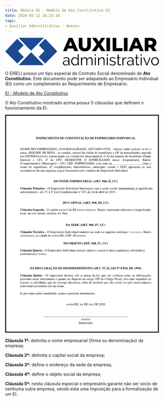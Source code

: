 ```yaml
---
title: Módulo 02 - Modelo de Ato Constitutivo EI
date: 2020-05-12 16:23:18
tags:
- Auxiliar Administrativo - Anexos
---
```


<img src="../../../../assets/media/img/cursos/logo-auxiliar-administrativo-01.png" alt="Auxiliar Administrativo" title="Auxiliar Administrativo" class="img-50  bg-white">

O EIRELI possui um tipo especial de Contrato Social denominado de **Ato Constitutivo**. Este documento pode ser adapatado ao Empresário Individual (EI) como um complemento ao Requerimento de Empresário.

<a href="../../../../assets/content/administracao/modelos/modelo-ato-constitutivo-ei.docx" target="_blank"><i class="icofont-download"></i>EI - Modelo de Ato Constitutivo</a>

O Ato Constitutivo mostrado acima possui 5 cláusulas que definem o funcionamento da EI.

![Modelo Ato Constitutivo](../../../../assets/media/img/contabilidade/contratos-sociais/modelo-ato-constitutivo-ei.png)

**Cláusula 1ª:** delimita o nome empresarial (firma ou denominação) da empresa;

**Cláusula 2ª:** delimita o capital social da empresa;

**Cláusula 3ª:** define o endereço da sede da empresa;

**Cláusula 4ª:** define o objeto social da empresa;

**Cláusula 5ª:** nesta cláusula especial o empresário garante não ser sócio de nenhuma outra empresa, sendo esta uma imposição para a formalização de um EI.
